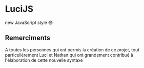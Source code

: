 # LuciJS
new JavaScript style 😎

## Remerciments

A toutes les personnes qui ont permis la création de ce projet, tout particulièrement Luci et Nathan qui ont grandement contribué à l'élaboration de cette nouvelle syntaxe
